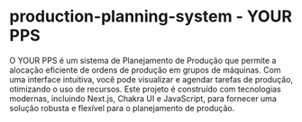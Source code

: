 # production-planning-system - YOUR PPS
O YOUR PPS é um sistema de Planejamento de Produção que permite a alocação eficiente de ordens de produção em grupos de máquinas. Com uma interface intuitiva, você pode visualizar e agendar tarefas de produção, otimizando o uso de recursos. Este projeto é construído com tecnologias modernas, incluindo Next.js, Chakra UI e JavaScript, para fornecer uma solução robusta e flexível para o planejamento de produção.
